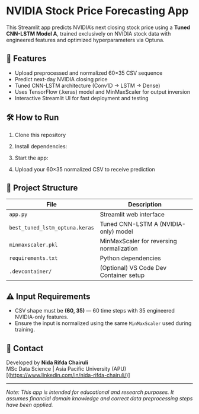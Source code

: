 # NVIDIA Stock Price Forecasting App

This Streamlit app predicts NVIDIA’s next closing stock price using a **Tuned CNN-LSTM Model A**, trained exclusively on NVIDIA stock data with engineered features and optimized hyperparameters via Optuna.

## 🚀 Features
- Upload preprocessed and normalized 60×35 CSV sequence
- Predict next-day NVIDIA closing price
- Tuned CNN-LSTM architecture (Conv1D → LSTM → Dense)
- Uses TensorFlow (.keras) model and MinMaxScaler for output inversion
- Interactive Streamlit UI for fast deployment and testing

## 🛠 How to Run
1. Clone this repository
2. Install dependencies:
3. Start the app:

4. Upload your 60×35 normalized CSV to receive prediction

## 📁 Project Structure

| File                        | Description                                          |
|-----------------------------|------------------------------------------------------|
| `app.py`                   | Streamlit web interface                              |
| `best_tuned_lstm_optuna.keras` | Tuned CNN-LSTM A (NVIDIA-only) model              |
| `minmaxscaler.pkl`         | MinMaxScaler for reversing normalization             |
| `requirements.txt`         | Python dependencies                                  |
| `.devcontainer/`           | (Optional) VS Code Dev Container setup               |

## ⚠️ Input Requirements
- CSV shape must be **(60, 35)** — 60 time steps with 35 engineered NVIDIA-only features.
- Ensure the input is normalized using the same `MinMaxScaler` used during training.

## 👤 Contact
Developed by **Nida Rifda Chairuli**  
MSc Data Science | Asia Pacific University (APU)  
[(https://www.linkedin.com/in/nida-rifda-chairuli/)]

---

*Note: This app is intended for educational and research purposes. It assumes financial domain knowledge and correct data preprocessing steps have been applied.*
